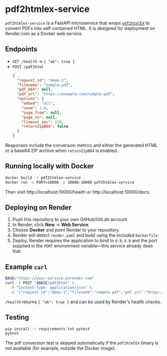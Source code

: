 # pdf2htmlex-service

`pdf2htmlex-service` is a FastAPI microservice that wraps [`pdf2htmlEX`](https://github.com/pdf2htmlEX/pdf2htmlEX) to convert PDFs into self-contained HTML. It is designed for deployment on Render.com as a Docker web service.

## Endpoints
- `GET /health` → `{ "ok": true }`
- `POST /pdf2html`
  ```json
  {
    "request_id": "demo-1",
    "filename": "sample.pdf",
    "pdf_b64": null,
    "pdf_url": "https://example.com/sample.pdf",
    "options": {
      "embed": "all",
      "zoom": 1.0,
      "page_from": null,
      "page_to": null,
      "timeout_sec": 120,
      "returnZipB64": false
    }
  }
  ```

Responses include the conversion metrics and either the generated HTML or a base64 ZIP archive when `returnZipB64` is enabled.

## Running locally with Docker
```bash
docker build -t pdf2htmlex-service .
docker run -e PORT=10000 -p 10000:10000 pdf2htmlex-service
```
Then visit http://localhost:10000/health or http://localhost:10000/docs.

## Deploying on Render
1. Push this repository to your own GitHub/GitLab account.
2. In Render, click **New** → **Web Service**.
3. Choose **Docker** and point Render to your repository.
4. Render will detect `render.yaml` and build using the included `Dockerfile`.
5. Deploy. Render requires the application to bind to `0.0.0.0` and the port supplied in the `PORT` environment variable—this service already does that.

## Example `curl`
```bash
BASE="https://your-service.onrender.com"
curl -X POST "$BASE/pdf2html" \
  -H "Content-Type: application/json" \
  -d '{"request_id":"demo-1","filename":"sample.pdf","pdf_url":"https://example.com/sample.pdf","options":{"embed":"all","returnZipB64":true}}'
```

`/health` returns `{ "ok": true }` and can be used by Render's health checks.

## Testing
```bash
pip install -r requirements.txt pytest
pytest
```

The pdf conversion test is skipped automatically if the `pdf2htmlEX` binary is not available (for example, outside the Docker image).
